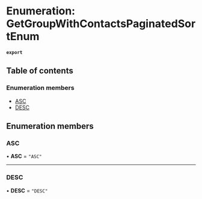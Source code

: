# Enumeration: GetGroupWithContactsPaginatedSortEnum

**`export`**

## Table of contents

### Enumeration members

- [ASC](GetGroupWithContactsPaginatedSortEnum.md#asc)
- [DESC](GetGroupWithContactsPaginatedSortEnum.md#desc)

## Enumeration members

### ASC

• **ASC** = `"ASC"`

___

### DESC

• **DESC** = `"DESC"`
